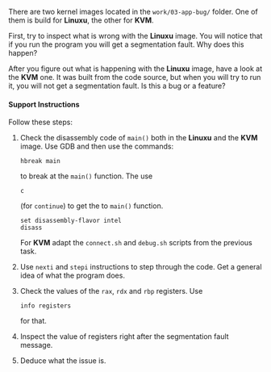 There are two kernel images located in the `work/03-app-bug/` folder.
One of them is build for **Linuxu**, the other for **KVM**.

First, try to inspect what is wrong with the **Linuxu** image.
You will notice that if you run the program you will get a segmentation fault.
Why does this happen?

After you figure out what is happening with the **Linuxu** image, have a look at the **KVM** one.
It was built from the code source, but when you will try to run it, you will not get a segmentation fault.
Is this a bug or a feature?

#### Support Instructions

Follow these steps:

1. Check the disassembly code of `main()` both in the **Linuxu** and the **KVM** image.
   Use GDB and then use the commands:

   ```
   hbreak main
   ```

   to break at the `main()` function.
   The use

   ```
   c
   ```

   (for `continue`) to get the to `main()` function.

   ```
   set disassembly-flavor intel
   disass
   ```

   For **KVM** adapt the `connect.sh` and `debug.sh` scripts from the previous task.

1. Use `nexti` and `stepi` instructions to step through the code.
   Get a general idea of what the program does.

1. Check the values of the `rax`, `rdx` and `rbp` registers.
   Use

   ```
   info registers
   ```

   for that.

1. Inspect the value of registers right after the segmentation fault message.

1. Deduce what the issue is.
